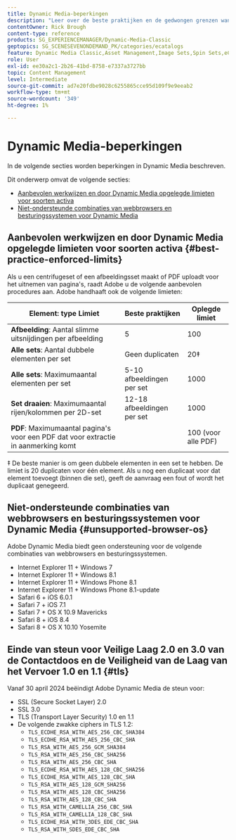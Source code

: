 ```yaml
---
title: Dynamic Media-beperkingen
description: "Leer over de beste praktijken en de gedwongen grenzen wanneer u een Reeks van het Beeld of een Reeks van de Rotatie creeert, of een PDF uploadt. Meer informatie over niet-ondersteunde combinaties van webbrowsers en besturingssystemen voor Dynamic Media."
contentOwner: Rick Brough
content-type: reference
products: SG_EXPERIENCEMANAGER/Dynamic-Media-Classic
geptopics: SG_SCENESEVENONDEMAND_PK/categories/ecatalogs
feature: Dynamic Media Classic,Asset Management,Image Sets,Spin Sets,eCatalog
role: User
exl-id: ee30a2c1-2b26-41bd-8758-e7337a3727bb
topic: Content Management
level: Intermediate
source-git-commit: ad7e20fdbe9028c6255865cce95d109f9e9eeab2
workflow-type: tm+mt
source-wordcount: '349'
ht-degree: 1%

---
```


# Dynamic Media-beperkingen

In de volgende secties worden beperkingen in Dynamic Media beschreven.

Dit onderwerp omvat de volgende secties:

* [Aanbevolen werkwijzen en door Dynamic Media opgelegde limieten voor soorten activa](#best-practice-enforced-limits)
* [Niet-ondersteunde combinaties van webbrowsers en besturingssystemen voor Dynamic Media](#unsupported-browser-os)

## Aanbevolen werkwijzen en door Dynamic Media opgelegde limieten voor soorten activa {#best-practice-enforced-limits}

Als u een centrifugeset of een afbeeldingsset maakt of PDF uploadt voor het uitnemen van pagina&#39;s, raadt Adobe u de volgende aanbevolen procedures aan. Adobe handhaaft ook de volgende limieten:

| Element: type Limiet | Beste praktijken | Oplegde limiet |
| --- | --- | --- |
| **Afbeelding**: Aantal slimme uitsnijdingen per afbeelding | 5 | 100 |
| **Alle sets**: Aantal dubbele elementen per set | Geen duplicaten | 20‡ |
| **Alle sets**: Maximumaantal elementen per set | 5-10 afbeeldingen per set | 1000 |
| **Set draaien**: Maximumaantal rijen/kolommen per 2D-set | 12-18 afbeeldingen per set | 1000 |
| **PDF**: Maximumaantal pagina&#39;s voor een PDF dat voor extractie in aanmerking komt |  | 100 (voor alle PDF) |

‡ De beste manier is om geen dubbele elementen in een set te hebben. De limiet is 20 duplicaten voor één element. Als u nog een duplicaat voor dat element toevoegt (binnen die set), geeft de aanvraag een fout of wordt het duplicaat genegeerd.

<!-- See also [Dynamic Media limitations](/help/using/assets/limitations.md). -->

## Niet-ondersteunde combinaties van webbrowsers en besturingssystemen voor Dynamic Media {#unsupported-browser-os}

<!-- CQDOC-19433 -->

Adobe Dynamic Media biedt geen ondersteuning voor de volgende combinaties van webbrowsers en besturingssystemen.

* Internet Explorer 11 + Windows 7
* Internet Explorer 11 + Windows 8.1
* Internet Explorer 11 + Windows Phone 8.1
* Internet Explorer 11 + Windows Phone 8.1-update
* Safari 6 + iOS 6.0.1
* Safari 7 + iOS 7.1
* Safari 7 + OS X 10.9 Mavericks
* Safari 8 + iOS 8.4
* Safari 8 + OS X 10.10 Yosemite

## Einde van steun voor Veilige Laag 2.0 en 3.0 van de Contactdoos en de Veiligheid van de Laag van het Vervoer 1.0 en 1.1 {#tls}

<!-- CQDOC-19433 (original ticket)
and CQDOC-19792 (removed as per this ticket December 5, 2022) -->

Vanaf 30 april 2024 beëindigt Adobe Dynamic Media de steun voor:

* SSL (Secure Socket Layer) 2.0
* SSL 3.0
* TLS (Transport Layer Security) 1.0 en 1.1
* De volgende zwakke ciphers in TLS 1.2:
   * `TLS_ECDHE_RSA_WITH_AES_256_CBC_SHA384`
   * `TLS_ECDHE_RSA_WITH_AES_256_CBC_SHA`
   * `TLS_RSA_WITH_AES_256_GCM_SHA384`
   * `TLS_RSA_WITH_AES_256_CBC_SHA256`
   * `TLS_RSA_WITH_AES_256_CBC_SHA`
   * `TLS_ECDHE_RSA_WITH_AES_128_CBC_SHA256`
   * `TLS_ECDHE_RSA_WITH_AES_128_CBC_SHA`
   * `TLS_RSA_WITH_AES_128_GCM_SHA256`
   * `TLS_RSA_WITH_AES_128_CBC_SHA256`
   * `TLS_RSA_WITH_AES_128_CBC_SHA`
   * `TLS_RSA_WITH_CAMELLIA_256_CBC_SHA`
   * `TLS_RSA_WITH_CAMELLIA_128_CBC_SHA`
   * `TLS_ECDHE_RSA_WITH_3DES_EDE_CBC_SHA`
   * `TLS_RSA_WITH_SDES_EDE_CBC_SHA`

